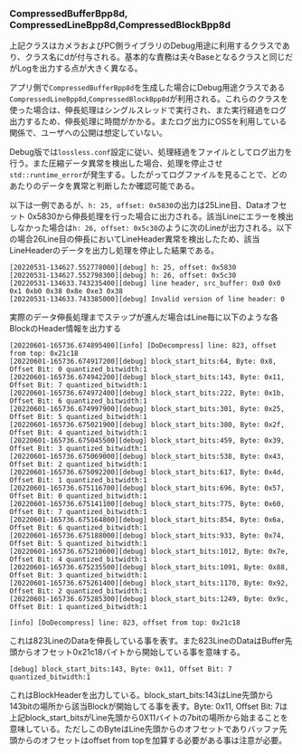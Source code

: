 ### CompressedBufferBpp8d, CompressedLineBpp8d,CompressedBlockBpp8d

上記クラスはカメラおよびPC側ライブラリのDebug用途に利用するクラスであり、クラス名にdが付与される。基本的な責務は夫々Baseとなるクラスと同じだがLogを出力する点が大きく異なる。

アプリ側で`CompressedBufferBpp8d`を生成した場合にDebug用途クラスである`CompressedLineBpp8d`,`CompressedBlockBpp8d`が利用される。これらのクラスを使った場合は、伸長処理はシングルスレッドで実行され、また実行経過をログ出力するため、伸長処理に時間がかかる。またログ出力にOSSを利用している関係で、ユーザへの公開は想定していない。

Debug版では`lossless.conf`設定に従い、処理経過をファイルとしてログ出力を行う。また圧縮データ異常を検出した場合、処理を停止させ`std::runtime_error`が発生する。したがってログファイルを見ることで、どのあたりのデータを異常と判断したか確認可能である。

以下は一例であるが、`h: 25, offset: 0x5830`の出力は25Line目、Dataオフセット 0x5830から伸長処理を行った場合に出力される。該当Lineにエラーを検出しなかった場合は`h: 26, offset: 0x5c30`のように次のLineが出力される。以下の場合26Line目の伸長においてLineHeader異常を検出したため、該当LineHeaderのデータを出力し処理を停止した結果である。

```
[20220531-134627.552778000][debug] h: 25, offset: 0x5830
[20220531-134627.552798300][debug] h: 26, offset: 0x5c30
[20220531-134633.743235400][debug] line header, src_buffer: 0x0 0x0 0x1 0xb0 0x38 0x8e 0xe3 0x38
[20220531-134633.743385000][debug] Invalid version of line header: 0
```



実際のデータ伸長処理までステップが進んだ場合はLine毎に以下のような各BlockのHeader情報を出力する

```
[20220601-165736.674895400][info] [DoDecompress] line: 823, offset from top: 0x21c18
[20220601-165736.674917200][debug] block_start_bits:64, Byte: 0x8, Offset Bit: 0 quantized_bitwidth:1
[20220601-165736.674942200][debug] block_start_bits:143, Byte: 0x11, Offset Bit: 7 quantized_bitwidth:1
[20220601-165736.674972400][debug] block_start_bits:222, Byte: 0x1b, Offset Bit: 6 quantized_bitwidth:1
[20220601-165736.674997900][debug] block_start_bits:301, Byte: 0x25, Offset Bit: 5 quantized_bitwidth:1
[20220601-165736.675021900][debug] block_start_bits:380, Byte: 0x2f, Offset Bit: 4 quantized_bitwidth:1
[20220601-165736.675045500][debug] block_start_bits:459, Byte: 0x39, Offset Bit: 3 quantized_bitwidth:1
[20220601-165736.675069000][debug] block_start_bits:538, Byte: 0x43, Offset Bit: 2 quantized_bitwidth:1
[20220601-165736.675092200][debug] block_start_bits:617, Byte: 0x4d, Offset Bit: 1 quantized_bitwidth:1
[20220601-165736.675116700][debug] block_start_bits:696, Byte: 0x57, Offset Bit: 0 quantized_bitwidth:1
[20220601-165736.675141100][debug] block_start_bits:775, Byte: 0x60, Offset Bit: 7 quantized_bitwidth:1
[20220601-165736.675164800][debug] block_start_bits:854, Byte: 0x6a, Offset Bit: 6 quantized_bitwidth:1
[20220601-165736.675188000][debug] block_start_bits:933, Byte: 0x74, Offset Bit: 5 quantized_bitwidth:1
[20220601-165736.675210600][debug] block_start_bits:1012, Byte: 0x7e, Offset Bit: 4 quantized_bitwidth:1
[20220601-165736.675235500][debug] block_start_bits:1091, Byte: 0x88, Offset Bit: 3 quantized_bitwidth:1
[20220601-165736.675261400][debug] block_start_bits:1170, Byte: 0x92, Offset Bit: 2 quantized_bitwidth:1
[20220601-165736.675285300][debug] block_start_bits:1249, Byte: 0x9c, Offset Bit: 1 quantized_bitwidth:1
```



`[info] [DoDecompress] line: 823, offset from top: 0x21c18`

これは823LineのDataを伸長している事を表す。また823LineのDataはBuffer先頭からオフセット0x21c18バイトから開始している事を意味する。

`[debug] block_start_bits:143, Byte: 0x11, Offset Bit: 7 quantized_bitwidth:1`

これはBlockHeaderを出力している。block_start_bits:143はLine先頭から143bitの場所から該当Blockが開始してる事を表す。Byte: 0x11, Offset Bit: 7は上記block_start_bitsがLine先頭から0X11バイトの7bitの場所から始まることを意味している。ただしこのByteはLine先頭からのオフセットでありバッファ先頭からのオフセットはoffset from topを加算する必要がある事は注意が必要。




